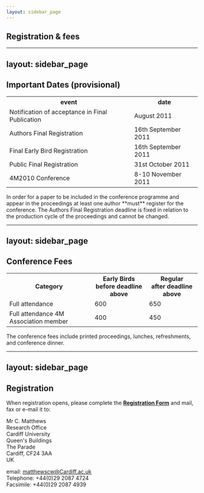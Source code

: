 ```yaml
---
layout: sidebar_page
---
```


## Registration & fees

---
layout: sidebar_page
---

## Important Dates (provisional)

<table class="info" style="width:100%;">
<tr><th>event</th><th>date</th></tr>
<tr class="current"><td>Notification of acceptance in Final Publication</td><td>August 2011</td></tr> 
<tr><td>Authors Final Registration</td><td>16th September 2011</td></tr>
<tr><td>Final Early Bird Registration</td><td>16th September 2011</td></tr>
<tr><td>Public Final Registration</td><td>31st October 2011</td></tr>

<tr class="main-event"><td>4M2010 Conference</td><td>8-10 November 2011</td></tr> 
</table>
<!--break-->
In order for a paper to be included in the conference programme and appear in the proceedings at least one author **must** register for the conference. The Authors Final Registration deadline is fixed in relation to the production cycle of the proceedings and cannot be changed.

---
layout: sidebar_page
---

## Conference Fees


<table class="info" style="width:100%;">
<tr><th>Category</th>
<th>Early Birds<br/>before deadline above</th>
<th>Regular<br />after deadline above</th></tr>
<tr><td>Full attendance</td><td>600</td><td>650</td></tr> 
<tr><td>Full attendance 4M Association member</td><td>400</td><td>450</td></tr>
</table>

The conference fees include printed proceedings, lunches, refreshments, and conference dinner.  
 
---
layout: sidebar_page
---

## Registration


When registration opens, please complete the [**Registration Form**](/4m-association/assets/files/Registration_form_4M2011.doc) and mail, fax or e-mail it to:  

Mr C. Matthews  
Research Office   
Cardiff University      
Queen's Buildings  
The Parade     
Cardiff, CF24 3AA   
UK   

email: [matthewscw@Cardiff.ac.uk](mailto:matthewscw@Cardiff.ac.uk)   
Telephone: +44(0)29 2087 4724   
Facsimile: +44(0)29 2087 4939